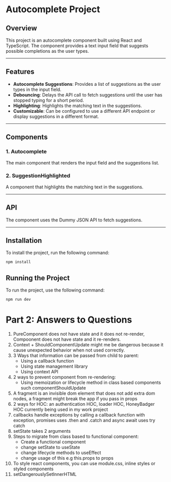 # Autocomplete Project

## Overview

This project is an autocomplete component built using React and TypeScript. The component provides a text input field that suggests possible completions as the user types.

---

## Features

- **Autocomplete Suggestions**: Provides a list of suggestions as the user types in the input field.
- **Debouncing**: Delays the API call to fetch suggestions until the user has stopped typing for a short period.
- **Highlighting**: Highlights the matching text in the suggestions.
- **Customizable**: Can be configured to use a different API endpoint or display suggestions in a different format.

---

## Components

### 1. **Autocomplete**

The main component that renders the input field and the suggestions list.

### 2. **SuggestionHighlighted**

A component that highlights the matching text in the suggestions.

---

## API

The component uses the Dummy JSON API to fetch suggestions.

---

## Installation

To install the project, run the following command:

```bash
npm install
```

## Running the Project

To run the project, use the following command:

```bash
npm run dev
```

# Part 2: Answers to Questions

1. PureComponent does not have state and it does not re-render, Compoonent does not have state and it re-renders.
2. Context + ShouldComponentUpdate might me be dangerous because it cause unexpected behavior when not used correctly.
3. 3 Ways that information can be passed from child to parent:
   - Using a callback function
   - Using state management library
   - Using context API
4. 2 ways to prevent component from re-rendering:
   - Using memoization or lifecycle method in class based components such componentShouldUpdate
5. A fragment is an invisible dom element that does not add extra dom nodes, a fragment might break the app if you pass in props
6. 2 ways for HOC: an authentication HOC, loader HOC, HoneyBadger HOC currently being used in my work project
7. callbacks handle exceptions by calling a callback function with exception, promises uses .then and .catch and async await uses try catch
8. setState takes 2 arguments
9. Steps to migrate from class based to functional component:
   - Create a functional component
   - change setState to useState
   - change lifecycle methods to useEffect
   - change usage of this e.g this.props to props
10. To style react components, you can use module.css, inline styles or styled components
11. setDangerouslySetInnerHTML
